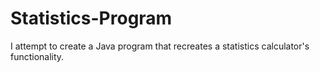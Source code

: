# Statistics-Program
I attempt to create a Java program that recreates a statistics calculator's functionality.
